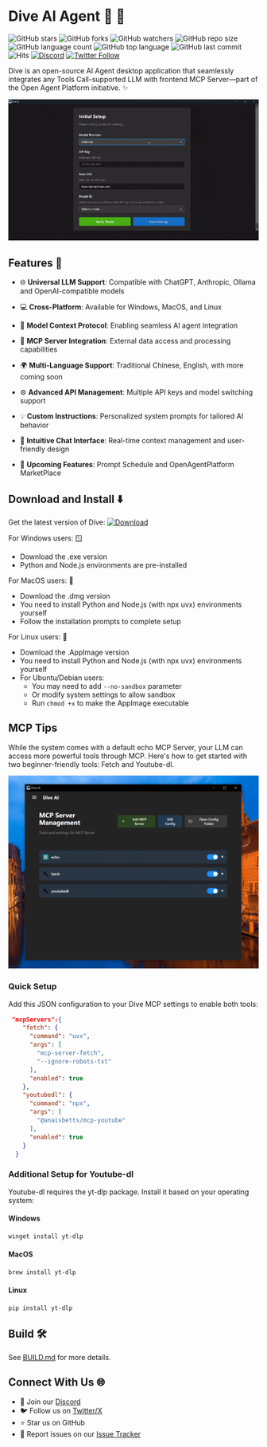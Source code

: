 # Dive AI Agent 🤿 🤖

![GitHub stars](https://img.shields.io/github/stars/OpenAgentPlatform/Dive?style=social)
![GitHub forks](https://img.shields.io/github/forks/OpenAgentPlatform/Dive?style=social)
![GitHub watchers](https://img.shields.io/github/watchers/OpenAgentPlatform/Dive?style=social)
![GitHub repo size](https://img.shields.io/github/repo-size/OpenAgentPlatform/Dive)
![GitHub language count](https://img.shields.io/github/languages/count/OpenAgentPlatform/Dive)
![GitHub top language](https://img.shields.io/github/languages/top/OpenAgentPlatform/Dive)
![GitHub last commit](https://img.shields.io/github/last-commit/OpenAgentPlatform/Dive?color=red)
![Hits](https://hits.seeyoufarm.com/api/count/incr/badge.svg?url=https%3A%2F%2Fgithub.com%2FOpenAgentPlatform%2FDive&count_bg=%2379C83D&title_bg=%23555555&icon=&icon_color=%23E7E7E7&title=hits&edge_flat=false)
[![Discord](https://img.shields.io/badge/Discord-Dive-blue?logo=discord&logoColor=white)](https://discord.gg/jact84GwGh)
[![Twitter Follow](https://img.shields.io/twitter/follow/Dive_ai_agent?style=social)](https://twitter.com/Dive_ai_agent)


Dive is an open-source AI Agent desktop application that seamlessly integrates any Tools Call-supported LLM with frontend MCP Server—part of the Open Agent Platform initiative. ✨

![Dive Demo](./docs/DiveAI.gif)


## Features 🎯

- 🌐 **Universal LLM Support**: Compatible with ChatGPT, Anthropic, Ollama and OpenAI-compatible models
- 💻 **Cross-Platform**: Available for Windows, MacOS, and Linux
- 🔄 **Model Context Protocol**: Enabling seamless AI agent integration
- 🔌 **MCP Server Integration**: External data access and processing capabilities
- 🌍 **Multi-Language Support**: Traditional Chinese, English, with more coming soon
- ⚙️ **Advanced API Management**: Multiple API keys and model switching support
- 💡 **Custom Instructions**: Personalized system prompts for tailored AI behavior
- 💬 **Intuitive Chat Interface**: Real-time context management and user-friendly design

- 🚀 **Upcoming Features**: Prompt Schedule and OpenAgentPlatform MarketPlace

## Download and Install ⬇️

Get the latest version of Dive:
[![Download](https://img.shields.io/badge/Download-Latest%20Release-blue.svg)](https://github.com/OpenAgentPlatform/Dive/releases/latest)

For Windows users: 🪟
- Download the .exe version
- Python and Node.js environments are pre-installed

For MacOS users: 🍎
- Download the .dmg version
- You need to install Python and Node.js (with npx uvx) environments yourself
- Follow the installation prompts to complete setup

For Linux users: 🐧
- Download the .AppImage version
- You need to install Python and Node.js (with npx uvx) environments yourself
- For Ubuntu/Debian users:
  - You may need to add `--no-sandbox` parameter
  - Or modify system settings to allow sandbox
  - Run `chmod +x` to make the AppImage executable

## MCP Tips

While the system comes with a default echo MCP Server, your LLM can access more powerful tools through MCP. Here's how to get started with two beginner-friendly tools: Fetch and Youtube-dl.

![Set MCP](./docs/MCP_Screenshot.png)


### Quick Setup

Add this JSON configuration to your Dive MCP settings to enable both tools:

```json
 "mcpServers":{
    "fetch": {
      "command": "uvx",
      "args": [
        "mcp-server-fetch",
        "--ignore-robots-txt"
      ],
      "enabled": true
    },
    "youtubedl": {
      "command": "npx",
      "args": [
        "@anaisbetts/mcp-youtube"
      ],
      "enabled": true
    }
  }
```

### Additional Setup for Youtube-dl

Youtube-dl requires the yt-dlp package. Install it based on your operating system:

#### Windows
```bash
winget install yt-dlp
```

#### MacOS
```bash
brew install yt-dlp
```

#### Linux
```bash
pip install yt-dlp
```

## Build 🛠️

See [BUILD.md](BUILD.md) for more details.

## Connect With Us 🌐
- 💬 Join our [Discord](https://discord.gg/jact84GwGh)
- 🐦 Follow us on [Twitter/X](https://x.com/Dive_ai_agent)
- ⭐ Star us on GitHub
- 🐛 Report issues on our [Issue Tracker](https://github.com/OpenAgentPlatform/Dive/issues)



